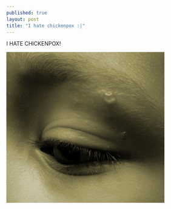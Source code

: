 ```yaml
---
published: true
layout: post
title: "I hate chickenpox :|"
---
```


<div class=message>
I HATE CHICKENPOX!
</div>

![eye.jpg](/media/eye.jpg)
